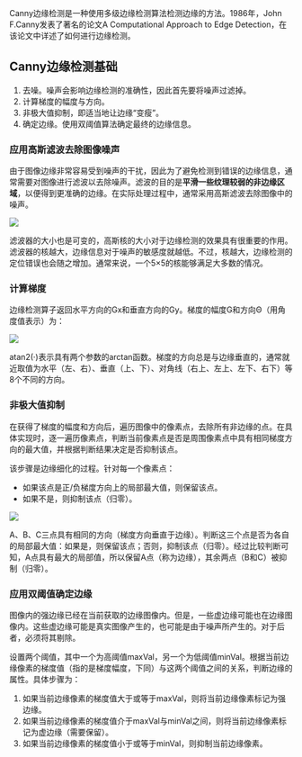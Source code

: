 Canny边缘检测是一种使用多级边缘检测算法检测边缘的方法。1986年，John F.Canny发表了著名的论文A Computational Approach to Edge Detection，在该论文中详述了如何进行边缘检测。

## Canny边缘检测基础

1. 去噪。噪声会影响边缘检测的准确性，因此首先要将噪声过滤掉。
2. 计算梯度的幅度与方向。
3. 非极大值抑制，即适当地让边缘“变瘦”。
4. 确定边缘。使用双阈值算法确定最终的边缘信息。

### 应用高斯滤波去除图像噪声
由于图像边缘非常容易受到噪声的干扰，因此为了避免检测到错误的边缘信息，通常需要对图像进行滤波以去除噪声。滤波的目的是**平滑一些纹理较弱的非边缘区域**，以便得到更准确的边缘。在实际处理过程中，通常采用高斯滤波去除图像中的噪声。

![](https://s2.loli.net/2022/12/13/h3jo5LGYRXAJkTK.png)

滤波器的大小也是可变的，高斯核的大小对于边缘检测的效果具有很重要的作用。滤波器的核越大，边缘信息对于噪声的敏感度就越低。不过，核越大，边缘检测的定位错误也会随之增加。通常来说，一个5×5的核能够满足大多数的情况。

### 计算梯度
边缘检测算子返回水平方向的Gx和垂直方向的Gy。梯度的幅度G和方向Θ（用角度值表示）为：

![](https://s2.loli.net/2022/12/13/Z2QbeS8YBqPzLJW.png)

atan2(·)表示具有两个参数的arctan函数。梯度的方向总是与边缘垂直的，通常就近取值为水平（左、右）、垂直（上、下）、对角线（右上、左上、左下、右下）等8个不同的方向。


### 非极大值抑制
在获得了梯度的幅度和方向后，遍历图像中的像素点，去除所有非边缘的点。在具体实现时，逐一遍历像素点，判断当前像素点是否是周围像素点中具有相同梯度方向的最大值，并根据判断结果决定是否抑制该点。

该步骤是边缘细化的过程。针对每一个像素点：

+ 如果该点是正/负梯度方向上的局部最大值，则保留该点。
+ 如果不是，则抑制该点（归零）。

![](https://s2.loli.net/2022/12/14/Mxd89FWC2OPNQ6a.png)

A、B、C三点具有相同的方向（梯度方向垂直于边缘）。判断这三个点是否为各自的局部最大值：如果是，则保留该点；否则，抑制该点（归零）。经过比较判断可知，A点具有最大的局部值，所以保留A点（称为边缘），其余两点（B和C）被抑制（归零）。
### 应用双阈值确定边缘
图像内的强边缘已经在当前获取的边缘图像内。但是，一些虚边缘可能也在边缘图像内。这些虚边缘可能是真实图像产生的，也可能是由于噪声所产生的。对于后者，必须将其剔除。

设置两个阈值，其中一个为高阈值maxVal，另一个为低阈值minVal。根据当前边缘像素的梯度值（指的是梯度幅度，下同）与这两个阈值之间的关系，判断边缘的属性。具体步骤为：

1. 如果当前边缘像素的梯度值大于或等于maxVal，则将当前边缘像素标记为强边缘。
2. 如果当前边缘像素的梯度值介于maxVal与minVal之间，则将当前边缘像素标记为虚边缘（需要保留）。
3. 如果当前边缘像素的梯度值小于或等于minVal，则抑制当前边缘像素。